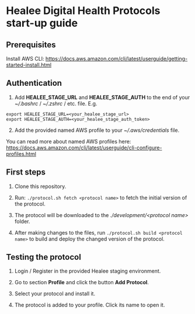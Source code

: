 # Healee Digital Health Protocols start-up guide

## Prerequisites

Install AWS CLI: https://docs.aws.amazon.com/cli/latest/userguide/getting-started-install.html

## Authentication

1. Add **HEALEE_STAGE_URL** and **HEALEE_STAGE_AUTH** to the end of your _~/.bashrc_ / _~/.zshrc_ / etc. file.
E.g.
```
export HEALEE_STAGE_URL=<your_healee_stage_url>
export HEALEE_STAGE_AUTH=<your_healee_stage_auth_token>
```

2. Add the provided named AWS profile to your _~/.aws/credentials_ file.

You can read more about named AWS profiles here: https://docs.aws.amazon.com/cli/latest/userguide/cli-configure-profiles.html

## First steps

1. Clone this repository.

2. Run: ```./protocol.sh fetch <protocol name>``` to fetch the initial version of the protocol.

3. The protocol will be downloaded to the _./development/\<protocol name\>_ folder.

4. After making changes to the files, run ```./protocol.sh build <protocol name>``` to build and deploy the changed version of the protocol.

## Testing the protocol

1. Login / Register in the provided Healee staging environment.

2. Go to section **Profile** and click the button **Add Protocol**.

3. Select your protocol and install it.

4. The protocol is added to your profile. Click its name to open it.
